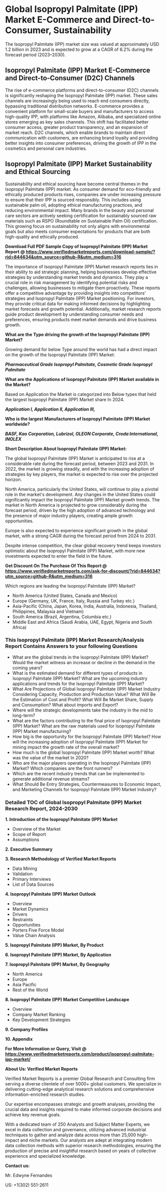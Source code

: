 <h1>Global Isopropyl Palmitate (IPP) Market E-Commerce and Direct-to-Consumer, Sustainability</h1><p class=""><p>The Isopropyl Palmitate (IPP) market size was valued at approximately USD 1.2 billion in 2023 and is expected to grow at a CAGR of 6.2% during the forecast period (2023–2030).</p><h2>Isopropyl Palmitate (IPP) Market E-Commerce and Direct-to-Consumer (D2C) Channels</h2><p>The rise of e-commerce platforms and direct-to-consumer (D2C) channels is significantly reshaping the Isopropyl Palmitate (IPP) market. These sales channels are increasingly being used to reach end consumers directly, bypassing traditional distribution networks. E-commerce provides a convenient platform for small-scale buyers and manufacturers to access high-quality IPP, with platforms like Amazon, Alibaba, and specialized online stores emerging as key sales channels. This shift has facilitated better consumer access, greater product transparency, and an expansion of market reach. D2C channels, which enable brands to maintain direct communication with customers, are enhancing brand loyalty and providing better insights into consumer preferences, driving the growth of IPP in the cosmetics and personal care industries.</p><h2>Isopropyl Palmitate (IPP) Market Sustainability and Ethical Sourcing</h2><p>Sustainability and ethical sourcing have become central themes in the Isopropyl Palmitate (IPP) market. As consumer demand for eco-friendly and ethically produced products rises, companies are under increasing pressure to ensure that their IPP is sourced responsibly. This includes using sustainable palm oil, adopting ethical manufacturing practices, and reducing environmental impact. Many brands in the beauty and personal care sectors are actively seeking certification for sustainably sourced raw materials such as RSPO (Roundtable on Sustainable Palm Oil) certification. This growing focus on sustainability not only aligns with environmental goals but also meets consumer expectations for products that are both high-quality and ethically produced.</p></p><p class=""><strong>Download Full PDF Sample Copy of Isopropyl Palmitate (IPP) Market Report @ <a href="https://www.verifiedmarketreports.com/download-sample/?rid=844634&utm_source=github-R&utm_medium=316" target="_blank">https://www.verifiedmarketreports.com/download-sample/?rid=844634&utm_source=github-R&utm_medium=316</a></strong></p><p>The importance of&nbsp;Isopropyl Palmitate (IPP) Market research reports lies in their ability to aid strategic planning, helping businesses develop effective strategies by understanding market trends and dynamics. They play a crucial role in risk management by identifying potential risks and challenges, allowing businesses to mitigate them proactively. These reports offer a competitive advantage by providing insights into competitors' strategies and Isopropyl Palmitate (IPP) Market positioning. For investors, they provide critical data for making informed decisions by highlighting market forecasts and growth potential. Additionally, market research reports guide product development by understanding consumer needs and preferences, ensuring products meet market demands and drive business growth.</p><p><strong>What are the&nbsp;Type driving the growth of the Isopropyl Palmitate (IPP) Market?</strong></p><p id="" class="">Growing demand for below Type around the world has had a direct impact on the growth of the Isopropyl Palmitate (IPP) Market:</p><p class=""><em><strong> Pharmaceutical Grade Isopropyl Palmitate, Cosmetic Grade Isopropyl Palmitate</strong></em></p><p class=""><strong>What are the&nbsp;Applications&nbsp;of Isopropyl Palmitate (IPP) Market available in the Market?</strong></p><p id="" class="">Based on Application the Market is categorized into Below types that held the largest Isopropyl Palmitate (IPP) Market share In 2024.</p><p class=""><em><strong>Application I, Application II, Application III, </strong></em></p><p class=""><strong>Who is the largest Manufacturers of Isopropyl Palmitate (IPP) Market worldwide?</strong></p><p><em><strong>BASF, Kao Corporation, Lubrizol, OLEON Corporate, Croda International, INOLEX</strong></em></p><p id="" class=""><strong>Short Description About Isopropyl Palmitate (IPP) Market:</strong></p><p>The global Isopropyl Palmitate (IPP) Market is anticipated to rise at a considerable rate during the forecast period, between 2023 and 2031. In 2022, the market is growing steadily, and with the increasing adoption of strategies by key players, the market is expected to rise over the projected horizon.</p><p>North America, particularly the United States, will continue to play a pivotal role in the market's development. Any changes in the United States could significantly impact the Isopropyl Palmitate (IPP) Market growth trends. The market in North America is projected to grow considerably during the forecast period, driven by the high adoption of advanced technology and the presence of major industry players, creating ample growth opportunities.</p><p>Europe is also expected to experience significant growth in the global market, with a strong CAGR during the forecast period from 2024 to 2031.</p><p>Despite intense competition, the clear global recovery trend keeps investors optimistic about the Isopropyl Palmitate (IPP) Market, with more new investments expected to enter the field in the future.</p><p id="" class=""><strong>Get Discount On The Purchase Of This Report @ <a href="https://www.verifiedmarketreports.com/ask-for-discount/?rid=844634?utm_source=github-R&utm_medium=316" target="_blank">https://www.verifiedmarketreports.com/ask-for-discount/?rid=844634?utm_source=github-R&utm_medium=316</a></strong></p><p class="">Which regions are leading the Isopropyl Palmitate (IPP) Market?</p><ul><li>North America (United States, Canada and Mexico)</li><li>Europe (Germany, UK, France, Italy, Russia and Turkey etc.)</li><li>Asia-Pacific (China, Japan, Korea, India, Australia, Indonesia, Thailand, Philippines, Malaysia and Vietnam)</li><li>South America (Brazil, Argentina, Columbia etc.)</li><li>Middle East and Africa (Saudi Arabia, UAE, Egypt, Nigeria and South Africa)</li></ul><h3 id="" class="">This Isopropyl Palmitate (IPP) Market Research/Analysis Report Contains Answers to your following Questions</h3><ul><li>What are the global trends in the Isopropyl Palmitate (IPP) Market? Would the market witness an increase or decline in the demand in the coming years?</li><li>What is the estimated demand for different types of products in Isopropyl Palmitate (IPP) Market? What are the upcoming industry applications and trends for the Isopropyl Palmitate (IPP) Market?</li><li>What Are Projections of Global Isopropyl Palmitate (IPP) Market Industry Considering Capacity, Production and Production Value? What Will Be the Estimation of Cost and Profit? What Will Be Market Share, Supply and Consumption? What about imports and Export?</li><li>Where will the strategic developments take the industry in the mid to long-term?</li><li>What are the factors contributing to the final price of Isopropyl Palmitate (IPP) Market? What are the raw materials used for Isopropyl Palmitate (IPP) Market manufacturing?</li><li>How big is the opportunity for the Isopropyl Palmitate (IPP) Market? How will the increasing adoption of Isopropyl Palmitate (IPP) Market for mining impact the growth rate of the overall market?</li><li>How much is the global Isopropyl Palmitate (IPP) Market worth? What was the value of the market In 2020?</li><li>Who are the major players operating in the Isopropyl Palmitate (IPP) Market? Which companies are the front runners?</li><li>Which are the recent industry trends that can be implemented to generate additional revenue streams?</li><li>What Should Be Entry Strategies, Countermeasures to Economic Impact, and Marketing Channels for Isopropyl Palmitate (IPP) Market Industry?</li></ul><h3 id="" class="">Detailed TOC of Global Isopropyl Palmitate (IPP) Market Research Report, 2024-2030</h3><p id="" class=""><strong>1. Introduction of the Isopropyl Palmitate (IPP) Market</strong></p><ul><li>Overview of the Market</li><li>Scope of Report</li><li>Assumptions</li></ul><p id="" class=""><strong>2. Executive Summary</strong></p><p id="" class=""><strong>3. Research Methodology of Verified Market Reports</strong></p><ul><li>Data Mining</li><li>Validation</li><li>Primary Interviews</li><li>List of Data Sources</li></ul><p id="" class=""><strong>4. Isopropyl Palmitate (IPP) Market Outlook</strong></p><ul><li>Overview</li><li>Market Dynamics</li><li>Drivers</li><li>Restraints</li><li>Opportunities</li><li>Porters Five Force Model</li><li>Value Chain Analysis</li></ul><p id="" class=""><strong>5. Isopropyl Palmitate (IPP) Market, By Product</strong></p><p id="" class=""><strong>6. Isopropyl Palmitate (IPP) Market, By Application</strong></p><p id="" class=""><strong>7. Isopropyl Palmitate (IPP) Market, By Geography</strong></p><ul><li>North America</li><li>Europe</li><li>Asia Pacific</li><li>Rest of the World</li></ul><p id="" class=""><strong>8. Isopropyl Palmitate (IPP) Market Competitive Landscape</strong></p><ul><li>Overview</li><li>Company Market Ranking</li><li>Key Development Strategies</li></ul><p id="" class=""><strong>9. Company Profiles</strong></p><p id="" class=""><strong>10. Appendix</strong></p><p id="" class=""><strong>For More Information or Query, Visit @ <a href="https://www.verifiedmarketreports.com/product/isopropyl-palmitate-ipp-market/" target="_blank">https://www.verifiedmarketreports.com/product/isopropyl-palmitate-ipp-market/</a></strong></p><p id="" class=""><strong>About Us: Verified Market Reports</strong></p><p id="" class="">Verified Market Reports is a premier Global Research and Consulting firm serving a diverse clientele of over 5000+ global customers. We specialize in delivering cutting-edge analytical research solutions and comprehensive information-enriched research studies.</p><p id="" class="">Our expertise encompasses strategic and growth analyses, providing the crucial data and insights required to make informed corporate decisions and achieve key revenue goals.</p><p id="" class="">With a dedicated team of 250 Analysts and Subject Matter Experts, we excel in data collection and governance, utilizing advanced industrial techniques to gather and analyze data across more than 25,000 high-impact and niche markets. Our analysts are adept at integrating modern data collection methods with superior research methodologies, ensuring the production of precise and insightful research based on years of collective experience and specialized knowledge.</p><p id="" class=""><strong>Contact us:</strong></p><p id="" class="">Mr. Edwyne Fernandes</p><p id="" class="">US: +1(302) 551-2611</p>